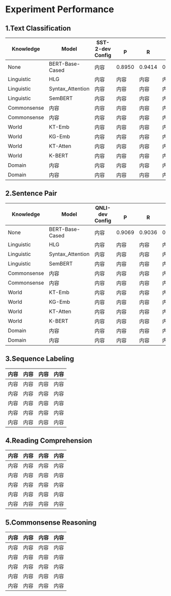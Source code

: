 # Experiment Performance

## 1.Text Classification

| Knowledge | Model | SST-2-dev<br />Config |<br />P|<br />R|<br />F1|<br />Acc|
| ------ | ------ | ------ | ------ | ------ | ------ | ------ |
| None | BERT-Base-Cased | 内容 | 0.8950 | 0.9414 | 0.9176 | 0.9139 |
| Linguistic | HLG | 内容 | 内容 | 内容 | 内容 | 内容 |
| Linguistic | Syntax_Attention | 内容 | 内容 | 内容 | 内容 | 内容 |
| Linguistic | SemBERT | 内容 | 内容 | 内容 | 内容 | 内容 |
| Commonsense | 内容 | 内容 | 内容 | 内容 | 内容 | 内容 |
| Commonsense | 内容 | 内容 | 内容 | 内容 | 内容 | 内容 |
| World | KT-Emb | 内容 | 内容 | 内容 | 内容 | 内容 |
| World | KG-Emb | 内容 | 内容 | 内容 | 内容 | 内容 |
| World | KT-Atten | 内容 | 内容 | 内容 | 内容 | 内容 |
| World | K-BERT | 内容 | 内容 | 内容 | 内容 | 内容 |
| Domain | 内容 | 内容 | 内容 | 内容 | 内容 | 内容 |
| Domain | 内容 | 内容 | 内容 | 内容 | 内容 | 内容 |

## 2.Sentence Pair

| Knowledge | Model | QNLI-dev<br />Config |<br />P|<br />R|<br />F1|<br />Acc|
| ------ | ------ | ------ | ------ | ------ | ------ | ------ |
| None | BERT-Base-Cased | 内容 | 0.9069 | 0.9036 | 0.9052 | 0.9044 |
| Linguistic | HLG | 内容 | 内容 | 内容 | 内容 | 内容 |
| Linguistic | Syntax_Attention | 内容 | 内容 | 内容 | 内容 | 内容 |
| Linguistic | SemBERT | 内容 | 内容 | 内容 | 内容 | 内容 |
| Commonsense | 内容 | 内容 | 内容 | 内容 | 内容 | 内容 |
| Commonsense | 内容 | 内容 | 内容 | 内容 | 内容 | 内容 |
| World | KT-Emb | 内容 | 内容 | 内容 | 内容 | 内容 |
| World | KG-Emb | 内容 | 内容 | 内容 | 内容 | 内容 |
| World | KT-Atten | 内容 | 内容 | 内容 | 内容 | 内容 |
| World | K-BERT | 内容 | 内容 | 内容 | 内容 | 内容 |
| Domain | 内容 | 内容 | 内容 | 内容 | 内容 | 内容 |
| Domain | 内容 | 内容 | 内容 | 内容 | 内容 | 内容 |

## 3.Sequence Labeling

| 内容 | 内容 | 内容 | 内容 |
| ------ | ------ | ------ | ------ |
| 内容 | 内容 | 内容 | 内容 |
| 内容 | 内容 | 内容 | 内容 |
| 内容 | 内容 | 内容 | 内容 |
| 内容 | 内容 | 内容 | 内容 |
| 内容 | 内容 | 内容 | 内容 |

## 4.Reading Comprehension

| 内容 | 内容 | 内容 | 内容 |
| ------ | ------ | ------ | ------ |
| 内容 | 内容 | 内容 | 内容 |
| 内容 | 内容 | 内容 | 内容 |
| 内容 | 内容 | 内容 | 内容 |
| 内容 | 内容 | 内容 | 内容 |
| 内容 | 内容 | 内容 | 内容 |

## 5.Commonsense Reasoning

| 内容 | 内容 | 内容 | 内容 |
| ------ | ------ | ------ | ------ |
| 内容 | 内容 | 内容 | 内容 |
| 内容 | 内容 | 内容 | 内容 |
| 内容 | 内容 | 内容 | 内容 |
| 内容 | 内容 | 内容 | 内容 |
| 内容 | 内容 | 内容 | 内容 |
